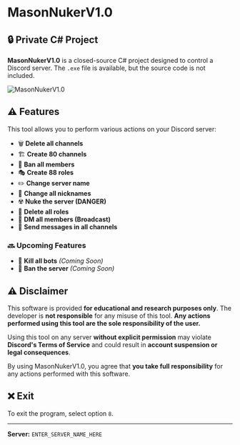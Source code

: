 # MasonNukerV1.0  

## 🔒 Private C# Project  

**MasonNukerV1.0** is a closed-source C# project designed to control a Discord server. The `.exe` file is available, but the source code is not included.  

![MasonNukerV1.0](https://i.ibb.co/rGRzg2dS/image.png)  

## ⚠️ Features  

This tool allows you to perform various actions on your Discord server:  

- 🗑️ **Delete all channels**  
- 🏗️ **Create 80 channels**  
- 🔨 **Ban all members**  
- 🎭 **Create 88 roles**  
- ✏️ **Change server name**  
- 🔄 **Change all nicknames**  
- ☢️ **Nuke the server (DANGER)**  
- 🚮 **Delete all roles**  
- 📩 **DM all members (Broadcast)**  
- 📢 **Send messages in all channels**  

### 🔜 Upcoming Features  

- 🤖 **Kill all bots** *(Coming Soon)*  
- 🚫 **Ban the server** *(Coming Soon)*  

## ⚠️ Disclaimer  

This software is provided **for educational and research purposes only**. The developer is **not responsible** for any misuse of this tool. **Any actions performed using this tool are the sole responsibility of the user.**  

Using this tool on any server **without explicit permission** may violate **Discord's Terms of Service** and could result in **account suspension or legal consequences**.  

By using MasonNukerV1.0, you agree that **you take full responsibility** for any actions performed with this software.  

## ❌ Exit  

To exit the program, select option `8`.  

---
**Server:** `ENTER_SERVER_NAME_HERE`  
